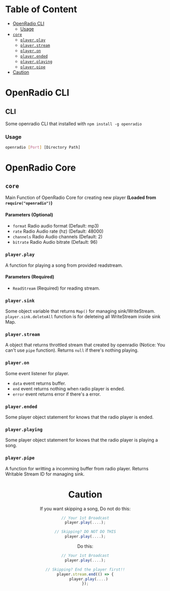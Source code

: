 # Table of Content
- [OpenRadio CLI](#cli)
  - [Usage](#usage)
- [`core`](#core)
  - [`player.play`](#playerplay)
  - [`player.stream`](#playerstream)
  - [`player.on`](#playeron)
  - [`player.ended`](#playerended)
  - [`player.playing`](#playerplaying)
  - [`player.pipe`](#playerpipe)
- [Caution](#caution)

# OpenRadio CLI
## CLI
Some openradio CLI that installed with `npm install -g openradio`
### Usage
```bash
openradio [Port] [Directory Path]
```

# OpenRadio Core
## `core`
Main Function of OpenRadio Core for creating new player __(Loaded from `require("openradio")`)__
#### Parameters (Optional)
 - `format` Radio audio format (Default: mp3)
 - `rate` Radio Audio rate (hz) (Default: 48000)
 - `channels` Radio Audio channels (Default: 2)
 - `bitrate` Radio Audio bitrate (Default: 96)
### `player.play`
A function for playing a song from provided readstream.
#### Parameters **(Required)**
  - `ReadStream` (Required) for reading stream.
### `player.sink`
Some object variable that returns `Map()` for managing sink/WriteStream. `player.sink.deleteAll` function is for deleteing all WriteStream inside sink Map.

### `player.stream`
A object that returns throttled stream that created by openradio (Notice: You can't use `pipe` function). Returns `null` if there's nothing playing.
### `player.on` 
Some event listener for player. 
  - `data` event returns buffer.
  - `end` event returns nothing when radio player is ended.
  - `error` event returns error if there's a error.

### `player.ended`
Some player object statement for knows that the radio player is ended.

### `player.playing`
Some player object statement for knows that the radio player is playing a song.

### `player.pipe`
A function for writting a incomming buffer from radio player. Returns Writable Stream ID for managing sink. 

<center>

<h1>Caution</h1>

If you want skipping a song, Do not do this:

```js
// Your 1st Broadcast
player.play(....);

// Skipping? DO NOT DO THIS
player.play(....);
```

Do this:

```js
// Your 1st Broadcast
player.play(....);

// Skipping? End the player first!!
player.stream.end(() => {
   player.play(....)
});
```

</center>
